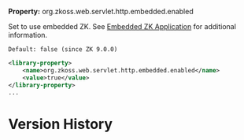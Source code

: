 **Property:** org.zkoss.web.servlet.http.embedded.enabled

Set to use embedded ZK. See [Embedded ZK
Application](https://www.zkoss.org/wiki/ZK_Developer's_Reference/Integration/Miscellenous/Embedded_ZK_Application)
for additional information.

`Default: false (since ZK 9.0.0)`

``` xml
<library-property>
    <name>org.zkoss.web.servlet.http.embedded.enabled</name>
    <value>true</value>
</library-property>
...
```

# Version History
